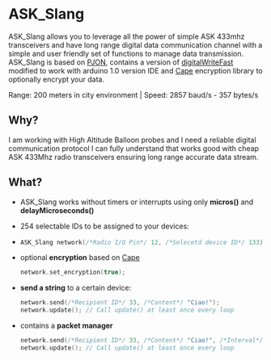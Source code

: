 ASK_Slang 
====
ASK_Slang allows you to leverage all the power of simple ASK 433mhz transceivers and have long range digital data communication channel with a simple and user friendly set of functions to manage data transmission. ASK_Slang is based on [PJON](https://github.com/gioblu/PJON), contains a version of [digitalWriteFast](https://github.com/mpflaga/Arduino-digitalWriteFast) modified to work with arduino 1.0 version IDE and [Cape](https://github.com/gioblu/Cape) encryption library to optionally encrypt your data.

Range: 200 meters in city environment | Speed: 2857 baud/s - 357 bytes/s

## Why?
I am working with High Altitude Balloon probes and I need a reliable digital communication protocol I can fully understand that works good with cheap ASK 433Mhz radio transceivers ensuring long range accurate data stream.

## What?

* ASK_Slang works without timers or interrupts using only **micros()** and **delayMicroseconds()**
* 254 selectable IDs to be assigned to your devices:
* 
  ```cpp  
  ASK_Slang network(/*Radio I/O Pin*/ 12, /*Selecetd device ID*/ 133);
  ```
  
* optional **encryption** based on [Cape](https://github.com/gioblu/Cape)
  ```cpp
  network.set_encryption(true); 
  ```
* **send a string** to a certain device:
  ```cpp
  network.send(/*Recipient ID*/ 33, /*Content*/ "Ciao!"); 
  network.update(); // Call update() at least once every loop 
  ```
  
* contains a **packet manager**
  ```cpp
  network.send(/*Recipient ID*/ 33, /*Content*/ "Ciao!", /*Interval*/ 1000); 
  network.update(); // Call update() at least once every loop 
  ```


